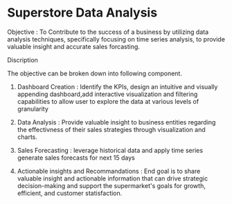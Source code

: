 # Superstore Data Analysis


Objective :
To Contribute to the success of a business by utilizing data analysis techniques, specifically focusing on time series analysis, to provide valuable insight and accurate sales forcasting.

Discription 

The objective can be broken down into following component.

1. Dashboard Creation :
Identify the KPIs, design an intuitive and visually appending dashboard,add interactive visualization and filtering capabilities to allow user to explore the data at various levels of granularity 

2. Data Analysis : Provide valuable insight to business entities regarding the effectivness of their sales strategies through visualization and charts.

3. Sales Forecasting : leverage historical data and apply time series generate sales forecasts for next 15 days

4. Actionable insights and Recommandations : End goal is to share valuable insight and actionable information that can drive strategic decision-making and support the supermarket's goals for growth, efficient, and customer statisfaction. 